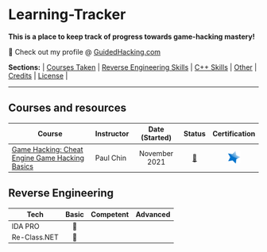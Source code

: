 # Learning-Tracker
**This is a place to keep track of progress towards game-hacking mastery!**

:link: Check out my profile @ [GuidedHacking.com](https://guidedhacking.com/members/n3tbi0s.274842/) 

**Sections:**  |
[Courses Taken]() |
[Reverse Engineering Skills]() |
[C++ Skills]() |
[Other]() |
[Credits]() |
[License]() |

---

## Courses and resources
| Course | Instructor     | Date (Started)   | Status   | Certification  |
|--------|----------------|:----------------:|:--------:|:--------------:|
|[Game Hacking: Cheat Engine Game Hacking Basics](https://www.udemy.com/course/cheat-engine-game-hacking-basics/ "Game Hacking: Cheat Engine Game Hacking Basics")|Paul Chin |November 2021|[:checkered_flag:](# "Complete") | [![Certificate](https://github.com/N3TBI0S/Learning-Tracker/blob/main/Icons/star.png)](https://github.com/N3TBI0S/Learning-Tracker/blob/main/Certificates/GameHacking-CheatEngine_PaulChin.jpg "View Cerificate") |

## Reverse Engineering
| Tech            |       Basic          |      Competent       |       Advanced       | 
|-----------------|:--------------------:|:--------------------:|:--------------------:|
|IDA PRO             | :red_circle: | |      |
|Re-Class.NET              | :red_circle: |  |      |
